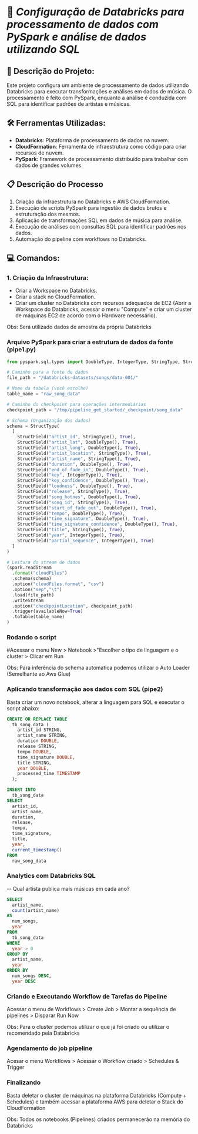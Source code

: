 # 🚀 ***Configuração de Databricks para processamento de dados com PySpark e análise de dados utilizando SQL***

## 📖 **Descrição do Projeto:**
Este projeto configura um ambiente de processamento de dados utilizando Databricks para executar transformações e análises em dados de música. O processamento é feito com PySpark, enquanto a análise é conduzida com SQL para identificar padrões de artistas e músicas.


## 🛠️ Ferramentas Utilizadas:
- **Databricks**: Plataforma de processamento de dados na nuvem.
- **CloudFormation**: Ferramenta de infraestrutura como código para criar recursos de nuvem.
- **PySpark**: Framework de processamento distribuído para trabalhar com dados de grandes volumes.


## 📋 **Descrição do Processo**
1. Criação da infraestrutura no Databricks e AWS CloudFormation.
2. Execução de scripts PySpark para ingestão de dados brutos e estruturação dos mesmos.
3. Aplicação de transformações SQL em dados de música para análise.
4. Execução de análises com consultas SQL para identificar padrões nos dados.
5. Automação do pipeline com workflows no Databricks.


## 💻 **Comandos:** 

### 1. **Criação da Infraestrutura:**
   - Criar a Workspace no Databricks.
   - Criar a stack no CloudFormation.
   - Criar um cluster no Databricks com recursos adequados de EC2 (Abrir a Workspace do Databricks, acessar o menu "Compute" e criar um cluster de máquinas EC2 de acordo com o Hardware necessário).

Obs: Será utilizado dados de amostra da própria Databricks

### Arquivo PySpark para criar a estrutura de dados da fonte (pipe1.py)
```python
from pyspark.sql.types import DoubleType, IntegerType, StringType, StructType, StructField

# Caminho para a fonte de dados
file_path = "/databricks-datasets/songs/data-001/"

# Nome da tabela (você escolhe)
table_name = "raw_song_data"

# Caminho do checkpoint para operações intermediárias
checkpoint_path = "/tmp/pipeline_get_started/_checkpoint/song_data"

# Schema (Organização dos dados)
schema = StructType(
  [
    StructField("artist_id", StringType(), True),
    StructField("artist_lat", DoubleType(), True),
    StructField("artist_long", DoubleType(), True),
    StructField("artist_location", StringType(), True),
    StructField("artist_name", StringType(), True),
    StructField("duration", DoubleType(), True),
    StructField("end_of_fade_in", DoubleType(), True),
    StructField("key", IntegerType(), True),
    StructField("key_confidence", DoubleType(), True),
    StructField("loudness", DoubleType(), True),
    StructField("release", StringType(), True),
    StructField("song_hotnes", DoubleType(), True),
    StructField("song_id", StringType(), True),
    StructField("start_of_fade_out", DoubleType(), True),
    StructField("tempo", DoubleType(), True),
    StructField("time_signature", DoubleType(), True),
    StructField("time_signature_confidence", DoubleType(), True),
    StructField("title", StringType(), True),
    StructField("year", IntegerType(), True),
    StructField("partial_sequence", IntegerType(), True)
  ]
)

# Leitura do stream de dados
(spark.readStream
  .format("cloudFiles")
  .schema(schema)
  .option("cloudFiles.format", "csv")
  .option("sep","\t")
  .load(file_path)
  .writeStream
  .option("checkpointLocation", checkpoint_path)
  .trigger(availableNow=True)
  .toTable(table_name)
)

```
### Rodando o script

#Acessar o menu New > Notebook >"Escolher o tipo de linguagem e o cluster > Clicar em Run

Obs: Para inferência do schema automatica podemos utilizar o Auto Loader (Semelhante ao Aws Glue)



### Aplicando transformação aos dados com SQL (pipe2)

Basta criar um novo notebook, alterar a linguagem para SQL e executar o script abaixo:

```sql
CREATE OR REPLACE TABLE
  tb_song_data (
    artist_id STRING,
    artist_name STRING,
    duration DOUBLE,
    release STRING,
    tempo DOUBLE,
    time_signature DOUBLE,
    title STRING,
    year DOUBLE,
    processed_time TIMESTAMP
  );

INSERT INTO
  tb_song_data
SELECT
  artist_id,
  artist_name,
  duration,
  release,
  tempo,
  time_signature,
  title,
  year,
  current_timestamp()
FROM
  raw_song_data

```


### Analytics com Databricks SQL
-- Qual artista publica mais músicas em cada ano?

```sql
SELECT
  artist_name,
  count(artist_name)
AS
  num_songs,
  year
FROM
  tb_song_data
WHERE
  year > 0
GROUP BY
  artist_name,
  year
ORDER BY
  num_songs DESC,
  year DESC
```

### Criando e Executando Workflow de Tarefas do Pipeline

Acessar o menu de Workflows > Create Job > Montar a sequência de pipelines > Disparar Run Now

Obs: Para o cluster podemos utilizar o que já foi criado ou utilizar o recomendado pela Databricks

### Agendamento do job pipeline

Acesar o menu Workflows > Acessar o Workflow criado > Schedules & Trigger


### Finalizando

Basta deletar o cluster de máquinas na plataforma Databricks (Compute + Schedules) e também acessar a plataforma AWS para deletar o Stack do CloudFormation

Obs: Todos os notebooks (Pipelines) criados permanecerão na memória do Databricks









